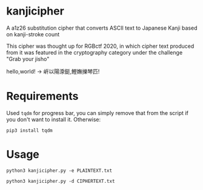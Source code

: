 # kanjicipher
A a1z26 substitution cipher that converts ASCII text to Japanese Kanji based on kanji-stroke count

This cipher was thought up for RGBctf 2020, in which cipher text produced from it was featured in the cryptography category under the challenge "Grab your jisho"

hello,world! -> 㟁以陽𣷹鋌,鰹嫵擽棽匹!

# Requirements
Used `tqdm` for progress bar, you can simply remove that from the script if you don't want to install it. Otherwise:

`pip3 install tqdm`

# Usage
`python3 kanjicipher.py -e PLAINTEXT.txt`

`python3 kanjicipher.py -d CIPHERTEXT.txt`
